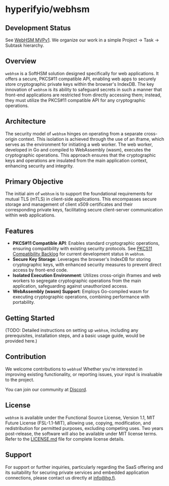 # hyperifyio/webhsm

## Development Status

See [WebHSM MVPv1](https://github.com/hyperifyio/webhsm/issues/1). We organize 
our work in a simple Project -> Task -> Subtask hierarchy.

## Overview

`webhsm` is a SoftHSM solution designed specifically for web applications. It 
offers a secure, PKCS#11 compatible API, enabling web apps to securely store 
cryptographic private keys within the browser's IndexDB. The key innovation of 
`webhsm` is its ability to safeguard secrets in such a manner that front-end 
applications are restricted from directly accessing them; instead, they must 
utilize the PKCS#11 compatible API for any cryptographic operations.

## Architecture

The security model of `webhsm` hinges on operating from a separate cross-origin 
context. This isolation is achieved through the use of an iframe, which serves
as the environment for initiating a web worker. The web worker, developed in Go 
and compiled to WebAssembly (wasm), executes the cryptographic operations. This 
approach ensures that the cryptographic keys and operations are insulated from 
the main application context, enhancing security and integrity.

## Primary Objective

The initial aim of `webhsm` is to support the foundational requirements for 
mutual TLS (mTLS) in client-side applications. This encompasses secure storage 
and management of client x509 certificates and their corresponding private keys,
facilitating secure client-server communication within web applications.

## Features

- **PKCS#11 Compatible API**: Enables standard cryptographic operations, 
  ensuring compatibility with existing security protocols. See 
  [PKCS11 Compatibility Backlog](https://github.com/hyperifyio/webhsm/issues/4) 
  for current development status in `webhsm`.
- **Secure Key Storage**: Leverages the browser's IndexDB for storing 
  cryptographic keys, with enhanced security measures to prevent direct access 
  by front-end code.
- **Isolated Execution Environment**: Utilizes cross-origin iframes and web 
  workers to segregate cryptographic operations from the main application, 
  safeguarding against unauthorized access.
- **WebAssembly (wasm) Support**: Employs Go-compiled wasm for executing 
  cryptographic operations, combining performance with portability.

## Getting Started

(TODO: Detailed instructions on setting up `webhsm`, including any prerequisites, 
installation steps, and a basic usage guide, would be provided here.)

## Contribution

We welcome contributions to `webhsm`! Whether you're interested in improving 
existing functionality, or reporting issues, your input is invaluable to the 
project. 

You can join our community at [Discord](https://discord.com/invite/UBTrHxA78f).

## License

`webhsm` is available under the Functional Source License, Version 1.1, MIT 
Future License (FSL-1.1-MIT), allowing use, copying, modification, and 
redistribution for permitted purposes, excluding competing uses. Two years 
post-release, the software will also be available under MIT license terms. Refer 
to the [LICENSE.md](LICENSE) file for complete license details.

## Support

For support or further inquiries, particularly regarding the SaaS offering and
its suitability for securing private services and embedded application
connections, please contact us directly at info@hg.fi.
